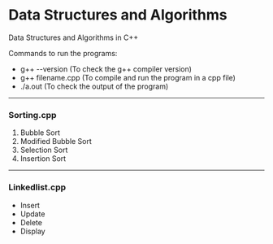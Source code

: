 # Data Structures and Algorithms

Data Structures and Algorithms in C++

<p>Commands to run the programs:
	<ul>
	<li>g++ --version (To check the g++ compiler version)</li>
	<li>g++ filename.cpp (To compile and run the program in a cpp file)</li>
	<li>./a.out (To check the output of the program)</li>
	</ul>
</p>

<hr>
<h3>Sorting.cpp</h3>
<ol>
	<li>Bubble Sort</li>
	<li>Modified Bubble Sort</li>
	<li>Selection Sort</li>
	<li>Insertion Sort</li>
</ol>

<hr>
<h3>Linkedlist.cpp</h3>
<ul>
	<li>Insert</li>
	<li>Update</li>
	<li>Delete</li>
	<li>Display</li>
</ul>